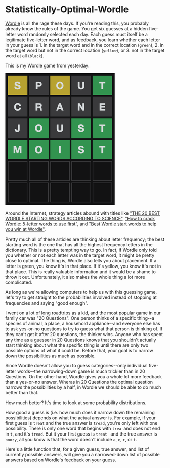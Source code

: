 # Statistically-Optimal-Wordle

[Wordle](https://www.powerlanguage.co.uk/wordle/) is all the rage these days. If you're reading this, you probably already know the rules of the game. You get six guesses at a hidden five-letter word randomly selected each day. Each guess must itself be a legitimate five-letter word, and as feedback, you learn whether each letter in your guess is 1. in the target word and in the correct location (`green`), 2. in the target word but not in the correct location (`yellow`), or 3. not in the target word at all (`black`). 

This is my Wordle game from yesterday:

<img src= "figures/fig1.png"/>

Around the Internet, strategy articles abound with titles like ["THE 20 BEST WORDLE STARTING WORDS ACCORDING TO SCIENCE"](https://www.inverse.com/gaming/wordle-starting-words-best-using-math), ["How to crack Wordle: 5-letter words to use first"](https://www.polygon.com/gaming/22884031/wordle-game-tips-best-first-guess-5-letter-words), and ["Best Wordle start words to help you win at Wordle"](https://www.tomsguide.com/news/best-wordle-start-words-to-help-you-win-every-time). 

Pretty much all of these articles are thinking about letter frequency; the best starting word is the one that has all the highest frequency letters in the dictionary. This is a pretty tempting way to go. In fact, if Wordle only told you whether or not each letter was in the target word, it might be pretty close to optimal. The thing is, Wordle also tells you about placement. If a letter is green, you know it's in that place. If it's yellow, you know it's not in that place. This is really valuable information and it would be a shame to throw it out. Unfortunately, it also makes the whole thing a lot more complicated.

As long as we're allowing computers to help us with this guessing game, let's try to get straight to the probabilities involved instead of stopping at frequencies and saying "good enough".

I went on a lot of long roadtrips as a kid, and the most popular game in our family car was "20 Questions". One person thinks of a specific thing--a species of animal, a place, a household appliance--and everyone else has to ask yes-or-no questions to try to guess what that person is thinking of. If they can't get it after 20 questions, the thinker wins. Anyone who has spent any time as a guesser in 20 Questions knows that you shouldn't actually start thinking about what the specific thing is until there are only two possible options of what it could be. Before that, your goal is to narrow down the possibilities as much as possible.

Since Wordle doesn't allow you to guess categories--only individual five-letter words--the narrowing-down game is much trickier than in 20 Questions. On the other hand, Wordle gives you a whole lot more feedback than a yes-or-no answer. Wheras in 20 Questions the optimal question narrows the possibilities by a half, in Wordle we should be able to do much better than that.

How much better? It's time to look at some probability distributions.

How good a guess is (i.e. how much does it narrow down the remaining possibilities) depends on what the actual answer is. For example, if your first guess is `treat` and the true answer is `tread`, you're only left with one possibility. There is only one word that begins with `trea-`and does not end in `t`, and it's `tread`. But it your first guess is `treat ` and the true answer is `boozy`, all you know is that the word doesn't include `a`, `e`, `r`, or `t`. 

Here's a little function that, for a given guess, true answer, and list of currently possible answers, will give you a narrowed-down list of possible answers based on Wordle's feedback on your guess.
